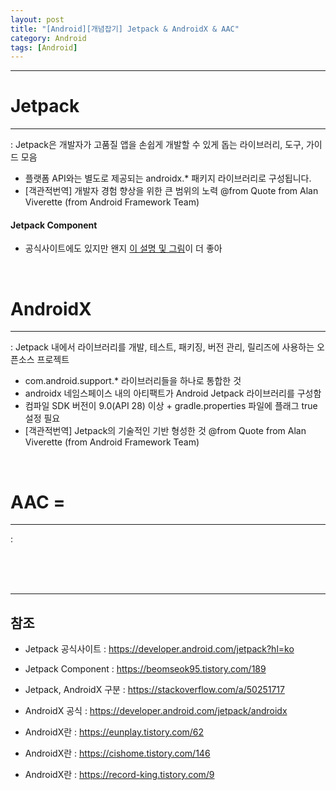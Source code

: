```yaml
---
layout: post
title: "[Android][개념잡기] Jetpack & AndroidX & AAC"
category: Android
tags: [Android]
---
```

-------------------
  
# Jetpack
-------------------
 : Jetpack은 개발자가 고품질 앱을 손쉽게 개발할 수 있게 돕는 라이브러리, 도구, 가이드 모음  
 - 플랫폼 API와는 별도로 제공되는 <span class="color_pointEmeraldGreen_Bold">androidx.*</span> 패키지 라이브러리로 구성됩니다. 
 - [객관적번역] 개발자 경험 향상을 위한 큰 범위의 노력 <span class="color_blurredGray">@from Quote from Alan Viverette (from Android Framework Team)</span>  
 #### Jetpack Component
 - 공식사이트에도 있지만 왠지 [이 설명 및 그림](https://beomseok95.tistory.com/189)이 더 좋아
<br/>
  
# AndroidX
-------------------
 : Jetpack 내에서 라이브러리를 개발, 테스트, 패키징, 버전 관리, 릴리즈에 사용하는 오픈소스 프로젝트
 - com.android.support.* 라이브러리들을 하나로 통합한 것
 - androidx 네임스페이스 내의 아티팩트가 Android Jetpack 라이브러리를 구성함
 - 컴파일 SDK 버전이 9.0(API 28) 이상 + gradle.properties 파일에 플래그 true 설정 필요
 - [객관적번역] Jetpack의 기술적인 기반 형성한 것 <span class="color_blurredGray">@from Quote from Alan Viverette (from Android Framework Team)</span>
<br/>
  
# AAC = 
-------------------
 : 
<br/>
 
<br/>
<br/>
<br/>
   
-------------------
## 참조
* Jetpack 공식사이트 : <https://developer.android.com/jetpack?hl=ko>
* Jetpack Component : <https://beomseok95.tistory.com/189>
* Jetpack, AndroidX 구분 : <https://stackoverflow.com/a/50251717>

* AndroidX 공식 : <https://developer.android.com/jetpack/androidx>
* AndroidX란 : <https://eunplay.tistory.com/62>
* AndroidX란 : <https://cishome.tistory.com/146>
* AndroidX란 : <https://record-king.tistory.com/9>
